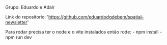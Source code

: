 Grupo: 
    Eduardo e Adair

Link do repositorio:
    'https://github.com/eduardodgdebem/spatial-newsletter'

Para rodar precisa ter o node e o vite instalados então rode:
    - npm install
    - npm run dev

